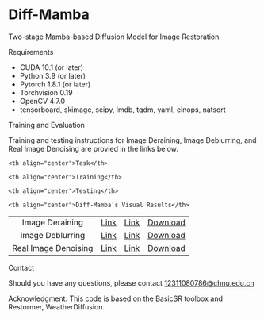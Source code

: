 # Diff-Mamba
Two-stage Mamba-based Diffusion Model for Image Restoration 

<!By Lei Liu 1,2 , Luan Ma 1 , Shuai Wang 1,2,* , Jun Wang 3 and Silas N. Melo 4>



<!--

Two-stage Mamba-based Diffusion Model for Image Restoration

<img src = "https://github.com/wlydlut/Diff-Mamba/blob/main/Figs/fig1.png#pic_center">  

First Training Pipeline and Sampling Phase

<img src = "https://github.com/wlydlut/Diff-Mamba/blob/main/Figs/fig2.png#pic_center"> 

-->

Requirements

- CUDA 10.1 (or later)
- Python 3.9 (or later)
- Pytorch 1.8.1 (or later)
- Torchvision 0.19
- OpenCV 4.7.0
- tensorboard, skimage, scipy, lmdb, tqdm, yaml, einops, natsort

Training and Evaluation

Training and testing instructions for Image Deraining, Image Deblurring, and Real Image Denoising are provied in the links below. 

<table>

  <tr>

    <th align="center">Task</th>

    <th align="center">Training</th>

    <th align="center">Testing</th>

    <th align="center">Diff-Mamba's Visual Results</th>

  </tr>

   <tr>
    <td align="center">Image Deraining</td>
    <td align="center"><a href="Deraining/README.md#training">Link</a></td>
    <td align="center"><a href="Deraining/README.md#testing">Link</a></td>
    <td align="center"><a href="https://drive.google.com/drive/folders/1v4aAFDAojHtedtRmPcqVKJcAixW5dZ8m">Download</a></td>
  </tr>
  <tr>
    <td align="center">Image Deblurring</td>
    <td align="center"><a href="Deblurring/README.md#training">Link</a></td>
    <td align="center"><a href="Deblurring/README.md#testing">Link</a></td>
    <td align="center"><a href="https://drive.google.com/drive/folders/1qYVPblP0kCyfIoxDQ2NBsdbv_MoZ24S4">Download</a></td>
  </tr>
  <tr>
     <td align="center">Real Image Denoising</td>
    <td align="center"><a href="Denoising/README.md#training">Link</a></td>
    <td align="center"><a href="Denoising/README.md#testing">Link</a></td>
    <td align="center"><a href="https://drive.google.com/drive/folders/1hgSYcwSLktFh42LA9bDXTLUuNzThdJVA">Download</a></td>
  </tr>
</table>

Contact

Should you have any questions, please contact 12311080786@chnu.edu.cn 

Acknowledgment: This code is based on the BasicSR toolbox and Restormer, WeatherDiffusion. 


